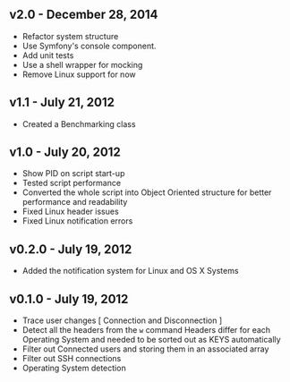 ## v2.0 - December 28, 2014

- Refactor system structure
- Use Symfony's console component.
- Add unit tests
- Use a shell wrapper for mocking
- Remove Linux support for now

## v1.1 - July 21, 2012

- Created a Benchmarking class

## v1.0 - July 20, 2012

- Show PID on script start-up
- Tested script performance
- Converted the whole script into Object Oriented structure for better performance and readability
- Fixed Linux header issues
- Fixed Linux notification errors

## v0.2.0 - July 19, 2012

- Added the notification system for Linux and OS X Systems

## v0.1.0 - July 19, 2012

- Trace user changes [ Connection and Disconnection ]
- Detect all the headers from the `w` command
	Headers differ for each Operating System and needed to be sorted out as KEYS automatically
- Filter out Connected users and storing them in an associated array
- Filter out SSH connections
- Operating System detection